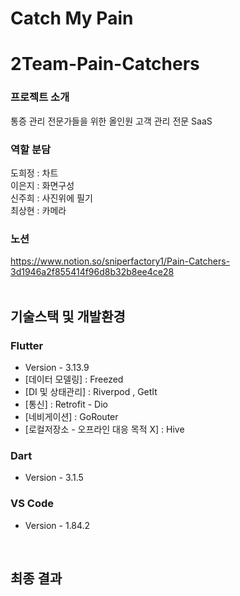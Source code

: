 # Catch My Pain

# 2Team-Pain-Catchers

### 프로젝트 소개
통증 관리 전문가들을 위한 올인원 고객 관리 전문 SaaS

### 역할 분담
도희정 : 차트<br>
이은지 : 화면구성<br>
신주희 : 사진위에 필기<br>
최상현 : 카메라<br>

### 노션
https://www.notion.so/sniperfactory1/Pain-Catchers-3d1946a2f855414f96d8b32b8ee4ce28
<br><br>

## 기술스택 및 개발환경
### Flutter
- Version - 3.13.9
- [데이터 모델링] : Freezed
- [DI 및 상태관리] : Riverpod , GetIt
- [통신] : Retrofit - Dio
- [네비게이션] : GoRouter
- [로컬저장소 - 오프라인 대응 목적 X] : Hive

### Dart
- Version - 3.1.5

### VS Code
- Version - 1.84.2

<br>

## 최종 결과

